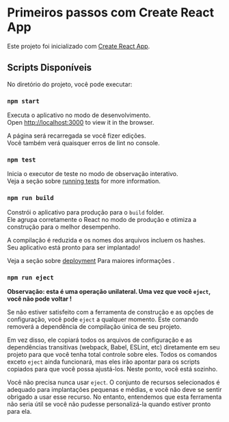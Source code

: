 # Primeiros passos com Create React App

Este projeto foi inicializado com [Create React App](https://github.com/facebook/create-react-app).

## Scripts Disponíveis


No diretório do projeto, você pode executar:

### `npm start`

Executa o aplicativo no modo de desenvolvimento. \
Open [http://localhost:3000](http://localhost:3000) to view it in the browser.

A página será recarregada se você fizer edições. \
Você também verá quaisquer erros de lint no console.

### `npm test`

Inicia o executor de teste no modo de observação interativo. \
Veja a seção sobre [running tests](https://facebook.github.io/create-react-app/docs/running-tests) for more information.

### `npm run build`

Constrói o aplicativo para produção para o `build` folder.\
Ele agrupa corretamente o React no modo de produção e otimiza a construção para o melhor desempenho.

A compilação é reduzida e os nomes dos arquivos incluem os hashes. \
Seu aplicativo está pronto para ser implantado!

Veja a seção sobre
 [deployment](https://facebook.github.io/create-react-app/docs/deployment) Para maiores informações
.

### `npm run eject`

**Observação: esta é uma operação unilateral. Uma vez que você `eject`, você não pode voltar
!**

Se não estiver satisfeito com a ferramenta de construção e as opções de configuração, você pode `eject` a qualquer momento. Este comando removerá a dependência de compilação única de seu projeto.

Em vez disso, ele copiará todos os arquivos de configuração e as dependências transitivas (webpack, Babel, ESLint, etc) diretamente em seu projeto para que você tenha total controle sobre eles. Todos os comandos exceto `eject` ainda funcionará, mas eles irão apontar para os scripts copiados para que você possa ajustá-los. Neste ponto, você está sozinho.

Você não precisa nunca usar `eject`. O conjunto de recursos selecionados é adequado para implantações pequenas e médias, e você não deve se sentir obrigado a usar esse recurso. No entanto, entendemos que esta ferramenta não seria útil se você não pudesse personalizá-la quando estiver pronto para ela.

